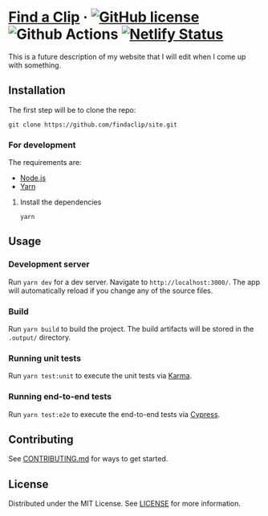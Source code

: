 # [Find a Clip](https://findaclip.netlify.app/) &middot; [![GitHub license](https://img.shields.io/badge/license-MIT-blue.svg)](./LICENSE) ![Github Actions](https://github.com/findaclip/site/actions/workflows/test.yaml/badge.svg) [![Netlify Status](https://api.netlify.com/api/v1/badges/3460f6dc-4274-4fea-9cbc-9abf5cf9505d/deploy-status)](https://app.netlify.com/sites/findaclip/deploys)

This is a future description of my website that I will edit when I come up with something.

## Installation

The first step will be to clone the repo:

```shell
git clone https://github.com/findaclip/site.git
```

### For development

The requirements are:

- [Node.js](https://nodejs.org/en/)
- [Yarn](https://yarnpkg.com/)

1. Install the dependencies
   ```shell
   yarn
   ```

## Usage

### Development server

Run `yarn dev` for a dev server. Navigate to `http://localhost:3000/`. The app will automatically reload if you change any of the source files.

### Build

Run `yarn build` to build the project. The build artifacts will be stored in the `.output/` directory.

### Running unit tests

Run `yarn test:unit` to execute the unit tests via [Karma](https://karma-runner.github.io).

### Running end-to-end tests

Run `yarn test:e2e` to execute the end-to-end tests via [Cypress](https://www.cypress.io/).

## Contributing

See [CONTRIBUTING.md](https://github.com/findaclip/site/blob/main/CONTRIBUTING.md) for ways to get started.

## License

Distributed under the MIT License. See [LICENSE](https://github.com/findaclip/site/blob/main/LICENSE) for more information.
